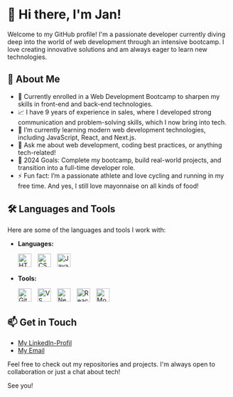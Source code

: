 # 👋 Hi there, I'm Jan!

Welcome to my GitHub profile! I'm a passionate developer currently diving deep into the world of web development through an intensive bootcamp. I love creating innovative solutions and am always eager to learn new technologies.

## 🚀 About Me

- 💼 Currently enrolled in a Web Development Bootcamp to sharpen my skills in front-end and back-end technologies.
- 📈 I have 9 years of experience in sales, where I developed strong communication and problem-solving skills, which I now bring into tech.
- 🌱 I’m currently learning modern web development technologies, including JavaScript, React, and Next.js.
- 💬 Ask me about web development, coding best practices, or anything tech-related!
- 🎯 2024 Goals: Complete my bootcamp, build real-world projects, and transition into a full-time developer role.
- ⚡ Fun fact: I’m a passionate athlete and love cycling and running in my free time. And yes, I still love mayonnaise on all kinds of food!

## 🛠️ Languages and Tools

Here are some of the languages and tools I work with:

- **Languages:**
   
  <img src="https://cdn.jsdelivr.net/gh/devicons/devicon/icons/html5/html5-original.svg" alt="HTML5" width="30" height="30" style="margin-right: 10px;"/> 
  <img src="https://cdn.jsdelivr.net/gh/devicons/devicon/icons/css3/css3-original.svg" alt="CSS3" width="30" height="30" style="margin-right: 10px;"/> 
  <img src="https://cdn.jsdelivr.net/gh/devicons/devicon/icons/javascript/javascript-original.svg" alt="JavaScript" width="30" height="30" style="margin-right: 10px;"/>

- **Tools:**
  
  <img src="https://cdn.jsdelivr.net/gh/devicons/devicon/icons/git/git-original.svg" alt="Git" width="30" height="30" style="margin-right: 10px;"/> 
  <img src="https://cdn.jsdelivr.net/gh/devicons/devicon/icons/vscode/vscode-original.svg" alt="VS Code" width="30" height="30" style="margin-right: 10px;"/> 
  <img src="https://cdn.jsdelivr.net/gh/devicons/devicon/icons/nextjs/nextjs-original-wordmark.svg" alt="Next.js" width="30" height="30" style="margin-right: 10px;"/> 
  <img src="https://cdn.jsdelivr.net/gh/devicons/devicon/icons/react/react-original.svg" alt="React" width="30" height="30" style="margin-right: 10px;"/> 
  <img src="https://cdn.jsdelivr.net/gh/devicons/devicon/icons/mongodb/mongodb-original.svg" alt="MongoDB" width="30" height="30" style="margin-right: 10px;"/>

## 📫 Get in Touch

- [My LinkedIn-Profil](https://www.linkedin.com/in/jan-riemenschneider)
- [My Email](mailto:jan-riemenschneider@outlook.de)

Feel free to check out my repositories and projects. I'm always open to collaboration or just a chat about tech!

See you!
